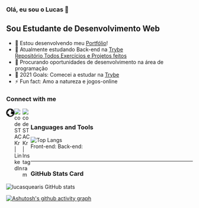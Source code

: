 <head>
  <link rel="stylesheet" href="https://cdn.jsdelivr.net/gh/devicons/devicon@v2.14.0/devicon.min.css">
</head>

### Olá, eu sou o Lucas  👋

## Sou Estudante de Desenvolvimento Web

- 🔭 Estou desenvolvendo meu  [Portfólio][portfolio]!
- 🌱 Atualmente estudando Back-end na [Trybe][trybe]\
[Repositório Todos Exercícios e Projetos feitos][exercicios]
- 👯 Procurando oportunidades de desenvolvimento na área de programação
- 🥅 2021 Goals: Comecei a estudar na [Trybe][trybe]
- ⚡ Fun fact: Amo a natureza e jogos-online

### Connect with me

[<img align="left" alt="codeSTACKr.com" width="22px" src="https://raw.githubusercontent.com/iconic/open-iconic/master/svg/globe.svg" />][portfolio]
[<img align="left" alt="codeSTACKr | LinkedIn" width="22px" src="https://cdn.jsdelivr.net/npm/simple-icons@v3/icons/linkedin.svg" />][linkedin]
[<img align="left" alt="codeSTACKr | Instagram" width="22px" src="https://cdn.jsdelivr.net/npm/simple-icons@v3/icons/instagram.svg" />][instagram]

<br />

### Languages and Tools

![Top Langs](https://github-readme-stats.vercel.app/api/top-langs/?username=lucasquearis&theme=dracula)\
Front-end:
<i class="devicon-react-original-wordmark colored"></i>
<i class="devicon-jest-plain colored"></i>
<i class="devicon-redux-original colored"></i>
<i class="devicon-html5-plain-wordmark colored"></i>
<i class="devicon-css3-plain-wordmark colored"></i>
<i class="devicon-javascript-plain colored"></i>
Back-end:
<i class="devicon-mysql-plain-wordmark colored"></i>
<i class="devicon-mongodb-plain-wordmark colored"></i>
<i class="devicon-nodejs-plain-wordmark colored"></i>
<i class="devicon-npm-original-wordmark colored"></i>
<i class="devicon-express-original-wordmark colored"></i>
<i class="devicon-docker-plain-wordmark colored"></i>
<br />
<br />

---

### GitHub Stats Card

![lucasquearis GitHub stats](https://github-readme-stats.vercel.app/api?username=lucasquearis&count_private=true&show_icons=true&theme=dracula)

[![Ashutosh's github activity graph](https://activity-graph.herokuapp.com/graph?username=lucasquearis&theme=dracula)](https://github.com/ashutosh00710/github-readme-activity-graph)

[portfolio]: https://lucasquearis.github.io/portfolio/
[trybe]: https://www.betrybe.com/
[instagram]: https://www.instagram.com/lucasquearis/
[linkedin]: https://www.linkedin.com/in/lucasquearis
[exercicios]: https://github.com/lucasquearis/trybe-exercises
